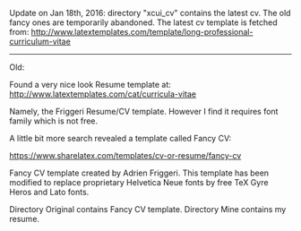 Update on Jan 18th, 2016:
directory "xcui_cv" contains the latest cv.
The old fancy ones are temporarily abandoned.
The latest cv template is fetched from:
http://www.latextemplates.com/template/long-professional-curriculum-vitae


-------------
Old:

Found a very nice look Resume template at:
http://www.latextemplates.com/cat/curricula-vitae

Namely, the Friggeri Resume/CV template.
However I find it requires font family which is not free.

A little bit more search revealed a template called Fancy CV:

https://www.sharelatex.com/templates/cv-or-resume/fancy-cv

Fancy CV template created by Adrien Friggeri.  This template has been modified
to replace proprietary Helvetica Neue fonts by free TeX Gyre Heros and Lato
fonts.

Directory Original contains Fancy CV template.
Directory Mine contains my resume.